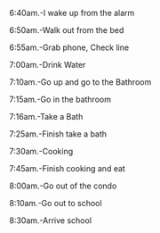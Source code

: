 6:40am.-I wake up from the alarm

6:50am.-Walk out from the bed

6:55am.-Grab phone, Check line

7:00am.-Drink Water

7:10am.-Go up and go to the Bathroom

7:15am.-Go in the bathroom

7:16am.-Take a Bath

7:25am.-Finish take a bath

7:30am.-Cooking

7:45am.-Finish cooking and eat

8:00am.-Go out of the condo

8:10am.-Go out to school

8:30am.-Arrive school
